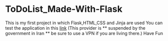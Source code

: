 # ToDoList_Made-With-Flask
This is my first project in which Flask,HTML,CSS and Jinja are used
You can test the application in this [link](https://flasktodolistmyfirstproj.herokuapp.com/)
(This provider is ** suspended by the government in Iran ** be sure to use a VPN if you are living there.)
Have Fun

